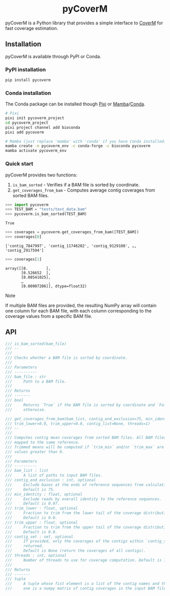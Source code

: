 <h1 align="center">pyCoverM</h1>

pyCoverM is a Python library that provides a simple interface to [CoverM](https://github.com/wwood/CoverM) for fast coverage estimation.

## Installation

pyCoverM is available through PyPI or Conda.

### PyPI installation

```sh
pip install pycoverm
```

### Conda installation

The Conda package can be installed though [Pixi](https://pixi.sh/latest/) or [Mamba](https://mamba.readthedocs.io/en/latest/)/[Conda](https://docs.conda.io/projects/conda/en/latest/user-guide/getting-started.html).

```sh
# Pixi
pixi init pycoverm_project
cd pycoverm_project
pixi project channel add bioconda
pixi add pycoverm

# Mamba (just replace 'mamba' with 'conda' if you have Conda installed)
mamba create -n pycoverm_env -c conda-forge -c bioconda pycoverm
mamba activate pycoverm_env
```

### Quick start

pyCoverM provides two functions:
1. `is_bam_sorted` - Verifies if a BAM file is sorted by coordinate.
2. `get_coverages_from_bam` - Computes average contig coverages from sorted BAM files.


```py
>>> import pycoverm
>>> TEST_BAM = "tests/test_data.bam"
>>> pycoverm.is_bam_sorted(TEST_BAM)
```

    True

```py
>>> coverages = pycoverm.get_coverages_from_bam([TEST_BAM])
>>> coverages[0]
```

    ['contig_7847997', 'contig_11746202', 'contig_9129108', …, 'contig_2917594']

```py
>>> coverages[1]
```

    array([[0.        ],
           [0.526652  ],
           [0.08541025],
           …           ,
           [0.00907206]], dtype=float32)


> [!NOTE]
> If multiple BAM files are provided, the resulting NumPy array will contain one column for each BAM file, with each column corresponding to the coverage values from a specific BAM file.

## API

```rs
/// is_bam_sorted(bam_file)
/// --
///
/// Checks whether a BAM file is sorted by coordinate.
///
/// Parameters
/// ----------
/// bam_file : str
///     Path to a BAM file.
///
/// Returns
/// -------
/// bool
///     Returns `True` if the BAM file is sorted by coordinate and `False`
///     otherwise.
```

```rs
/// get_coverages_from_bam(bam_list, contig_end_exclusion=75, min_identity=0.97,
/// trim_lower=0.0, trim_upper=0.0, contig_list=None, threads=1)
/// --
///
/// Computes contig mean coverages from sorted BAM files. All BAM files must be
/// mapped to the same reference.
/// Trimmed means will be computed if `trim_min` and/or `trim_max` are set to
/// values greater than 0.
///
/// Parameters
/// ----------
/// bam_list : list
///     A list of paths to input BAM files.
/// contig_end_exclusion : int, optional
///     Exclude bases at the ends of reference sequences from calculation.
///     Default is 75.
/// min_identity : float, optional
///     Exclude reads by overall identity to the reference sequences.
///     Default is 0.97.
/// trim_lower : float, optional
///     Fraction to trim from the lower tail of the coverage distribution.
///     Default is 0.0.
/// trim_upper : float, optional
///     Fraction to trim from the upper tail of the coverage distribution.
///     Default is 0.0.
/// contig_set : set, optional
///     If provided, only the coverages of the contigs within `contig_set` will
///     returned.
///     Default is None (return the coverages of all contigs).
/// threads : int, optional
///     Number of threads to use for coverage computation. Default is 1.
///
/// Returns
/// -------
/// tuple
///     A tuple whose fist element is a list of the contig names and the second
///     one is a numpy matrix of contig coverages in the input BAM files.
```